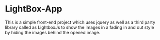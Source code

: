 # LightBox-App
This is a simple front-end project which uses jquery as well as a third party library called as LightboxJs to show the images in a fading in and out style by hiding the images behind the opened image.
